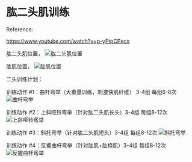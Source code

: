 # 肱二头肌训练

Reference:

<https://www.youtube.com/watch?v=p-yFtpCPecs>

肱二头肌位置，
![肱二头肌位置](images/gong-er-tou-ji.png)

肱肌位置，
![肱肌位置](images/gong-ji.png)

二头训练计划：

训练动作 #1：曲杆弯举（大重量训练，刺激快肌纤维） 3-4组 每组6-8次
![曲杆弯举](images/1-qu-gan-wan-qu.png)

训练动作 #2：上斜哑铃弯举（针对肱二头肌长头）3-4组 每组8-12次
![上斜哑铃弯举](images/2-shang-xie-ya-ling-wan-ju.png)

训练动作 #3：斜托弯举（针对肱二头肌短头）3-4组 每组8-12次
![斜托弯举](images/3-xie-tuo-wan-ju.png)

训练动作 #4：反握曲杆弯举（针对肱肌+肱桡肌）3-4组 每组8-12次
![反握曲杆弯举](images/4-fan-wo-qu-gan-wan-ju.png)
